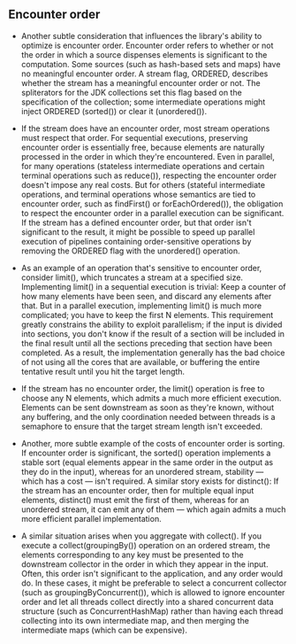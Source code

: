 Encounter order
-
*   Another subtle consideration that influences the library's ability to optimize is encounter order. Encounter order refers to whether or not the order in which a source dispenses elements is significant to the computation. Some sources (such as hash-based sets and maps) have no meaningful encounter order. A stream flag, ORDERED, describes whether the stream has a meaningful encounter order or not. The spliterators for the JDK collections set this flag based on the specification of the collection; some intermediate operations might inject ORDERED (sorted()) or clear it (unordered()).

*    If the stream does have an encounter order, most stream operations must respect that order. For sequential executions, preserving encounter order is essentially free, because elements are naturally processed in the order in which they're encountered. Even in parallel, for many operations (stateless intermediate operations and certain terminal operations such as reduce()), respecting the encounter order doesn't impose any real costs. But for others (stateful intermediate operations, and terminal operations whose semantics are tied to encounter order, such as findFirst() or forEachOrdered()), the obligation to respect the encounter order in a parallel execution can be significant. If the stream has a defined encounter order, but that order isn't significant to the result, it might be possible to speed up parallel execution of pipelines containing order-sensitive operations by removing the ORDERED flag with the unordered() operation.

*    As an example of an operation that's sensitive to encounter order, consider limit(), which truncates a stream at a specified size. Implementing limit() in a sequential execution is trivial: Keep a counter of how many elements have been seen, and discard any elements after that. But in a parallel execution, implementing limit() is much more complicated; you have to keep the first N elements. This requirement greatly constrains the ability to exploit parallelism; if the input is divided into sections, you don't know if the result of a section will be included in the final result until all the sections preceding that section have been completed. As a result, the implementation generally has the bad choice of not using all the cores that are available, or buffering the entire tentative result until you hit the target length.

*    If the stream has no encounter order, the limit() operation is free to choose any N elements, which admits a much more efficient execution. Elements can be sent downstream as soon as they're known, without any buffering, and the only coordination needed between threads is a semaphore to ensure that the target stream length isn't exceeded.

*    Another, more subtle example of the costs of encounter order is sorting. If encounter order is significant, the sorted() operation implements a stable sort (equal elements appear in the same order in the output as they do in the input), whereas for an unordered stream, stability — which has a cost — isn't required. A similar story exists for distinct(): If the stream has an encounter order, then for multiple equal input elements, distinct() must emit the first of them, whereas for an unordered stream, it can emit any of them — which again admits a much more efficient parallel implementation.

*    A similar situation arises when you aggregate with collect(). If you execute a collect(groupingBy()) operation on an ordered stream, the elements corresponding to any key must be presented to the downstream collector in the order in which they appear in the input. Often, this order isn't significant to the application, and any order would do. In these cases, it might be preferable to select a concurrent collector (such as groupingByConcurrent()), which is allowed to ignore encounter order and let all threads collect directly into a shared concurrent data structure (such as ConcurrentHashMap) rather than having each thread collecting into its own intermediate map, and then merging the intermediate maps (which can be expensive).